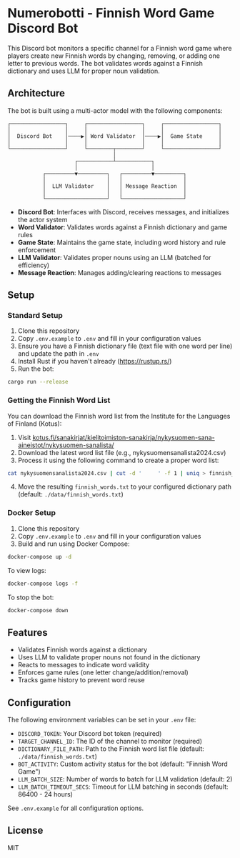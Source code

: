 # Numerobotti - Finnish Word Game Discord Bot

This Discord bot monitors a specific channel for a Finnish word game where players create new Finnish words by changing, removing, or adding one letter to previous words. The bot validates words against a Finnish dictionary and uses LLM for proper noun validation.

## Architecture

The bot is built using a multi-actor model with the following components:

```
┌─────────────────┐     ┌─────────────────┐     ┌─────────────────┐
│                 │     │                 │     │                 │
│  Discord Bot    │────▶│ Word Validator  │────▶│  Game State     │
│                 │     │                 │     │                 │
└─────────────────┘     └────────┬────────┘     └─────────────────┘
                                 │
                     ┌───────────┴───────────┐
                     │                       │
           ┌─────────▼─────────┐   ┌─────────▼─────────┐
           │                   │   │                   │
           │  LLM Validator    │   │ Message Reaction  │
           │                   │   │                   │
           └───────────────────┘   └───────────────────┘
```

- **Discord Bot**: Interfaces with Discord, receives messages, and initializes the actor system
- **Word Validator**: Validates words against a Finnish dictionary and game rules
- **Game State**: Maintains the game state, including word history and rule enforcement
- **LLM Validator**: Validates proper nouns using an LLM (batched for efficiency)
- **Message Reaction**: Manages adding/clearing reactions to messages

## Setup

### Standard Setup

1. Clone this repository
2. Copy `.env.example` to `.env` and fill in your configuration values
3. Ensure you have a Finnish dictionary file (text file with one word per line) and update the path in `.env`
4. Install Rust if you haven't already (https://rustup.rs/)
5. Run the bot:

```bash
cargo run --release
```

### Getting the Finnish Word List

You can download the Finnish word list from the Institute for the Languages of Finland (Kotus):
1. Visit [kotus.fi/sanakirjat/kielitoimiston-sanakirja/nykysuomen-sana-aineistot/nykysuomen-sanalista/](https://kotus.fi/sanakirjat/kielitoimiston-sanakirja/nykysuomen-sana-aineistot/nykysuomen-sanalista/)
2. Download the latest word list file (e.g., nykysuomensanalista2024.csv)
3. Process it using the following command to create a proper word list:

```bash
cat nykysuomensanalista2024.csv | cut -d '     ' -f 1 | uniq > finnish_words.txt
```

4. Move the resulting `finnish_words.txt` to your configured dictionary path (default: `./data/finnish_words.txt`)

### Docker Setup

1. Clone this repository
2. Copy `.env.example` to `.env` and fill in your configuration values
3. Build and run using Docker Compose:

```bash
docker-compose up -d
```

To view logs:

```bash
docker-compose logs -f
```

To stop the bot:

```bash
docker-compose down
```

## Features

- Validates Finnish words against a dictionary
- Uses LLM to validate proper nouns not found in the dictionary
- Reacts to messages to indicate word validity
- Enforces game rules (one letter change/addition/removal)
- Tracks game history to prevent word reuse

## Configuration

The following environment variables can be set in your `.env` file:

- `DISCORD_TOKEN`: Your Discord bot token (required)
- `TARGET_CHANNEL_ID`: The ID of the channel to monitor (required)
- `DICTIONARY_FILE_PATH`: Path to the Finnish word list file (default: `./data/finnish_words.txt`)
- `BOT_ACTIVITY`: Custom activity status for the bot (default: "Finnish Word Game")
- `LLM_BATCH_SIZE`: Number of words to batch for LLM validation (default: 2)
- `LLM_BATCH_TIMEOUT_SECS`: Timeout for LLM batching in seconds (default: 86400 - 24 hours)

See `.env.example` for all configuration options.

## License

MIT 